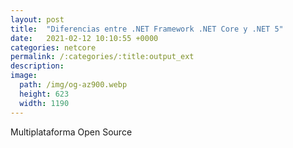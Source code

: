 ```yaml
---
layout: post
title:  "Diferencias entre .NET Framework .NET Core y .NET 5"
date:   2021-02-12 10:10:55 +0000
categories: netcore
permalink: /:categories/:title:output_ext
description:
image:
  path: /img/og-az900.webp
  height: 623
  width: 1190
---
```


Multiplataforma
Open Source